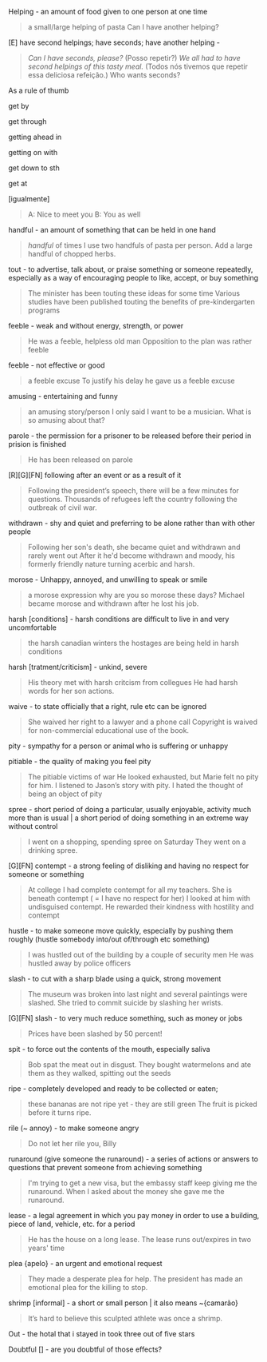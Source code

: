 
Helping - an amount of food given to one person at one time
> a small/large helping of pasta
> Can I have another helping?

[E] have second helpings; have seconds; have another helping - 
> _Can I have seconds, please?_ (Posso repetir?)
> _We all had_ _to have second helpings_ _of this tasty meal._  (Todos nós tivemos que repetir essa deliciosa refeição.)
> Who wants seconds?

As a rule of thumb

get by

get through

getting ahead in

getting on with

get down to sth

get at

[igualmente]
> A: Nice to meet you
> B: You as well

handful - an amount of something that can be held in one hand
> *handful* of times
> I use two handfuls of pasta per person.
> Add a large handful of chopped herbs.

tout - to advertise, talk about, or praise something or someone repeatedly, especially as a way of encouraging people to like, accept, or buy something
> The minister has been touting these ideas for some time
> Various studies have been published touting the benefits of pre-kindergarten programs

feeble - weak and without energy, strength, or power
> He was a feeble, helpless old man
> Opposition to the plan was rather feeble

feeble - not effective or good
> a feeble excuse
> To justify his delay he gave us a feeble excuse

amusing - entertaining and funny
> an amusing story/person
>  I only said I want to be a musician. What is so amusing about that?

parole - the permission for a prisoner to be released before their period in prision is finished
> He has been released on parole

[R][G][FN] following after an event or as a result of it
> Following the president’s speech, there will be a few minutes for questions.
> Thousands of refugees left the country following the outbreak of civil war.

withdrawn - shy and quiet and preferring to be alone rather than with other people
> Following her son's death, she became quiet and withdrawn and rarely went out
> After it he'd become withdrawn and moody, his formerly friendly nature turning acerbic and harsh.

morose - Unhappy, annoyed, and unwilling to speak or smile
> a morose expression
> why are you so morose these days?
> Michael became morose and withdrawn after he lost his job.

harsh [conditions] - harsh conditions are difficult to live in and very uncomfortable
> the harsh canadian winters
> the hostages are being held in harsh conditions

harsh [tratment/criticism] -  unkind, severe
> His theory met with harsh critcism from collegues
> He had harsh words for her son actions.  

waive - to state officially that a right, rule etc can be ignored
> She waived her right to a lawyer and a phone call
> Copyright is waived for non-commercial educational use of the book.

pity - sympathy for a person or animal who is suffering or unhappy

pitiable - the quality of making you feel pity
> The pitiable victims of war
> He looked exhausted, but Marie felt no pity for him.
> I listened to Jason’s story with pity.
> I hated the thought of being an object of pity

spree - short period of doing a particular, usually enjoyable, activity much more than is usual | a short period of doing something in an extreme way without control
> I went on a shopping, spending spree on Saturday
> They went on a drinking spree.

[G][FN] contempt - a strong feeling of disliking and having no respect for someone or something
> At college I had complete contempt for all my teachers. 
> She is beneath contempt ( = I have no respect for her)
> I looked at him with undisguised contempt.
> He rewarded their kindness with hostility and contempt

hustle - to make someone move quickly, especially by pushing them roughly (hustle somebody into/out of/through etc something)
> I was hustled out of the building by a couple of security men
> He was hustled away by police officers

slash - to cut with a sharp blade using a quick, strong movement
> The museum was broken into last night and several paintings were slashed.
> She tried to commit suicide by slashing her wrists.

[G][FN] slash - to very much reduce something, such as money or jobs
> Prices have been slashed by 50 percent!

spit - to force out the contents of the mouth, especially saliva
> Bob spat the meat out in disgust.
> They bought watermelons and ate them as they walked, spitting out the seeds

ripe - completely developed and ready to be collected or eaten;
> these bananas are not ripe yet - they are still green
> The fruit is picked before it turns ripe.

rile (~ annoy) - to make someone angry
> Do not let her rile you, Billy

runaround (give someone the runaround) - a series of actions or answers to questions that prevent someone from achieving something
> I'm trying to get a new visa, but the embassy staff keep giving me the runaround.
> When I asked about the money she gave me the runaround.

lease - a legal agreement in which you pay money in order to use a building, piece of land, vehicle, etc. for a period
> He has the house on a long lease.
> The lease runs out/expires in two years' time

plea {apelo} - an urgent and emotional request
> They made a desperate plea for help.
> The president has made an emotional plea for the killing to stop.

shrimp [informal] - a short or small person | it also means ~{camarão}
> It’s hard to believe this sculpted athlete was once a shrimp.

Out - the hotal that i stayed in took three out of five stars

Doubtful [] - are you doubtful of those effects?
